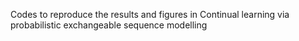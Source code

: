 Codes to reproduce the results and figures in Continual learning via probabilistic exchangeable sequence
modelling
